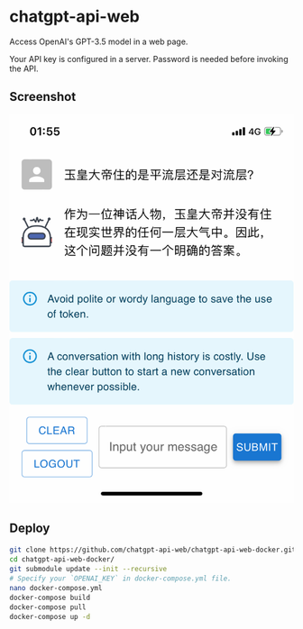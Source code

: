 # chatgpt-api-web

Access OpenAI's GPT-3.5 model in a web page.

Your API key is configured in a server. Password is needed before invoking the API.

## Screenshot

![](screenshot.png)

## Deploy

```bash
git clone https://github.com/chatgpt-api-web/chatgpt-api-web-docker.git
cd chatgpt-api-web-docker/
git submodule update --init --recursive
# Specify your `OPENAI_KEY` in docker-compose.yml file.
nano docker-compose.yml
docker-compose build
docker-compose pull
docker-compose up -d
```
